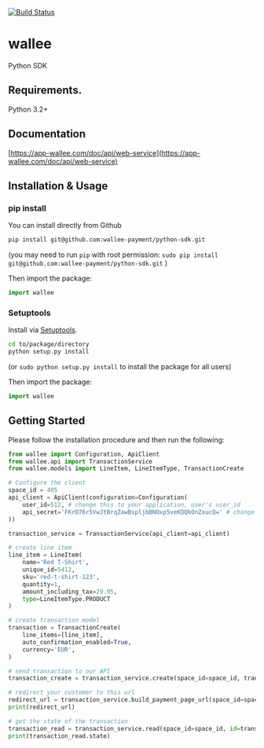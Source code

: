 [![Build Status](https://travis-ci.org/wallee-payment/python-sdk.svg?branch=master)](https://travis-ci.org/wallee-payment/python-sdk)

# wallee
Python SDK

## Requirements.

Python 3.2+

## Documentation

[https://app-wallee.com/doc/api/web-service](https://app-wallee.com/doc/api/web-service)

## Installation & Usage
### pip install

You can install directly from Github

```sh
pip install git@github.com:wallee-payment/python-sdk.git
```
(you may need to run `pip` with root permission: `sudo pip install git@github.com:wallee-payment/python-sdk.git` )

Then import the package:
```python
import wallee 
```

### Setuptools

Install via [Setuptools](http://pypi.python.org/pypi/setuptools).

```sh
cd to/package/directory
python setup.py install
```
(or `sudo python setup.py install` to install the package for all users)

Then import the package:
```python
import wallee
```

## Getting Started

Please follow the installation procedure and then run the following:

```python
from wallee import Configuration, ApiClient
from wallee.api import TransactionService
from wallee.models import LineItem, LineItemType, TransactionCreate

# Configure the client
space_id = 405
api_client = ApiClient(configuration=Configuration(
    user_id=512, # change this to your application, user's user_id
    api_secret='FKrO76r5VwJtBrqZawBspljbBNOxp5veKQQkOnZxucQ=' # change this to your application user's key
))

transaction_service = TransactionService(api_client=api_client)

# create line item
line_item = LineItem(
    name='Red T-Shirt',
    unique_id=5412,
    sku='red-t-shirt-123',
    quantity=1,
    amount_including_tax=29.95,
    type=LineItemType.PRODUCT
)

# create transaction model
transaction = TransactionCreate(
    line_items=[line_item],
    auto_confirmation_enabled=True,
    currency='EUR',
)

# send transaction to our API
transaction_create = transaction_service.create(space_id=space_id, transaction=transaction)

# redirect your customer to this url
redirect_url = transaction_service.build_payment_page_url(space_id=space_id, id=transaction_create.id)
print(redirect_url)

# get the state of the transaction
transaction_read = transaction_service.read(space_id=space_id, id=transaction_create.id)
print(transaction_read.state)
```